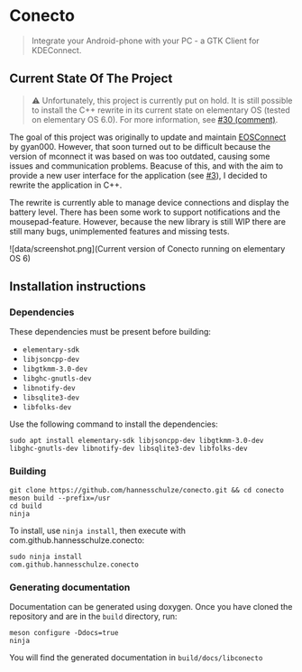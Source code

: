 # Conecto

> Integrate your Android-phone with your PC - a GTK Client for KDEConnect.

## Current State Of The Project

> ⚠️ Unfortunately, this project is currently put on hold. It is still possible to install the C++ rewrite in its current state on elementary OS (tested on elementary OS 6.0). For more information, see [#30 (comment)](https://github.com/hannesschulze/conecto/issues/30).

The goal of this project was originally to update and maintain [EOSConnect](https://github.com/gyan000/EOSConnect) by gyan000. However, that soon turned out to be difficult because the version of mconnect it was based on was too outdated, causing some issues and communication problems. Beacuse of this, and with the aim to provide a new user interface for the application (see [#3](https://github.com/hannesschulze/conecto/issues/3)), I decided to rewrite the application in C++.

The rewrite is currently able to manage device connections and display the battery level. There has been some work to support notifications and the mousepad-feature. However, because the new library is still WIP there are still many bugs, unimplemented features and missing tests.

![data/screenshot.png](Current version of Conecto running on elementary OS 6)

## Installation instructions

### Dependencies
These dependencies must be present before building:
 - `elementary-sdk`
 - `libjsoncpp-dev`
 - `libgtkmm-3.0-dev`
 - `libghc-gnutls-dev`
 - `libnotify-dev`
 - `libsqlite3-dev`
 - `libfolks-dev`

Use the following command to install the dependencies:
```shell
sudo apt install elementary-sdk libjsoncpp-dev libgtkmm-3.0-dev libghc-gnutls-dev libnotify-dev libsqlite3-dev libfolks-dev
```

### Building
```
git clone https://github.com/hannesschulze/conecto.git && cd conecto
meson build --prefix=/usr
cd build
ninja
```

To install, use `ninja install`, then execute with com.github.hannesschulze.conecto:
```shell
sudo ninja install
com.github.hannesschulze.conecto
```

### Generating documentation

Documentation can be generated using doxygen. Once you have cloned the repository and are in the `build` directory, run:

```
meson configure -Ddocs=true
ninja
```

You will find the generated documentation in `build/docs/libconecto`
